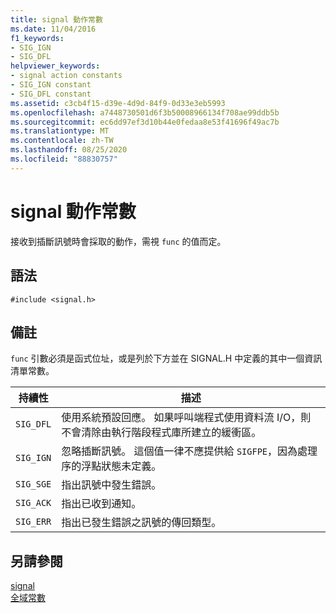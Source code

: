 ```yaml
---
title: signal 動作常數
ms.date: 11/04/2016
f1_keywords:
- SIG_IGN
- SIG_DFL
helpviewer_keywords:
- signal action constants
- SIG_IGN constant
- SIG_DFL constant
ms.assetid: c3cb4f15-d39e-4d9d-84f9-0d33e3eb5993
ms.openlocfilehash: a7448730501d6f3b50008966134f708ae99ddb5b
ms.sourcegitcommit: ec6dd97ef3d10b44e0fedaa8e53f41696f49ac7b
ms.translationtype: MT
ms.contentlocale: zh-TW
ms.lasthandoff: 08/25/2020
ms.locfileid: "88830757"
---
```

# <a name="signal-action-constants"></a>signal 動作常數

接收到插斷訊號時會採取的動作，需視 `func` 的值而定。

## <a name="syntax"></a>語法

```
#include <signal.h>
```

## <a name="remarks"></a>備註

`func` 引數必須是函式位址，或是列於下方並在 SIGNAL.H 中定義的其中一個資訊清單常數。

|持續性|描述|
|-|-|
| `SIG_DFL`  | 使用系統預設回應。 如果呼叫端程式使用資料流 I/O，則不會清除由執行階段程式庫所建立的緩衝區。  |
| `SIG_IGN`  | 忽略插斷訊號。 這個值一律不應提供給 `SIGFPE`，因為處理序的浮點狀態未定義。  |
| `SIG_SGE`  | 指出訊號中發生錯誤。  |
| `SIG_ACK`  | 指出已收到通知。  |
| `SIG_ERR`  | 指出已發生錯誤之訊號的傳回類型。  |

## <a name="see-also"></a>另請參閱

[signal](../c-runtime-library/reference/signal.md)<br/>
[全域常數](../c-runtime-library/global-constants.md)
